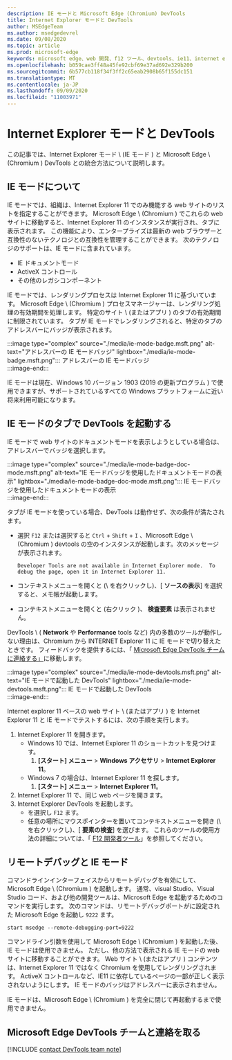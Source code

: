```yaml
---
description: IE モードと Microsoft Edge (Chromium) DevTools
title: Internet Explorer モードと DevTools
author: MSEdgeTeam
ms.author: msedgedevrel
ms.date: 09/08/2020
ms.topic: article
ms.prod: microsoft-edge
keywords: microsoft edge、web 開発、f12 ツール、devtools、ie11、internet explorer 11、ie モード
ms.openlocfilehash: b059cae3ff48a45fe92cbf69e37ad692e329b200
ms.sourcegitcommit: 6b577cb118f34f3ff2c65eab2908b65f155dc151
ms.translationtype: MT
ms.contentlocale: ja-JP
ms.lasthandoff: 09/09/2020
ms.locfileid: "11003971"
---
```

# Internet Explorer モードと DevTools  

この記事では、Internet Explorer モード \ (IE モード \) と Microsoft Edge \ (Chromium \) DevTools との統合方法について説明します。  

## IE モードについて  

IE モードでは、組織は、Internet Explorer 11 でのみ機能する web サイトのリストを指定することができます。  Microsoft Edge \ (Chromium \) でこれらの web サイトに移動すると、Internet Explorer 11 のインスタンスが実行され、タブに表示されます。 この機能により、エンタープライズは最新の web ブラウザーと互換性のないテクノロジとの互換性を管理することができます。  次のテクノロジのサポートは、IE モードに含まれています。  

*   IE ドキュメントモード  
*   ActiveX コントロール  
*   その他のレガシコンポーネント  

IE モードでは、レンダリングプロセスは Internet Explorer 11 に基づいています。  Microsoft Edge \ (Chromium \) プロセスマネージャーは、レンダリング処理の有効期間を処理します。  特定のサイト \ (またはアプリ \) のタブの有効期間に制限されています。  タブが IE モードでレンダリングされると、特定のタブのアドレスバーにバッジが表示されます。  

:::image type="complex" source="./media/ie-mode-badge.msft.png" alt-text="アドレスバーの IE モードバッジ" lightbox="./media/ie-mode-badge.msft.png":::
   アドレスバーの IE モードバッジ  
:::image-end:::  

IE モードは現在、Windows 10 バージョン 1903 (2019 の更新プログラム \) で使用できますが、サポートされているすべての Windows プラットフォームに近い将来利用可能になります。  

## IE モードのタブで DevTools を起動する  

IE モードで web サイトのドキュメントモードを表示しようとしている場合は、アドレスバーでバッジを選択します。  

:::image type="complex" source="./media/ie-mode-badge-doc-mode.msft.png" alt-text="IE モードバッジを使用したドキュメントモードの表示" lightbox="./media/ie-mode-badge-doc-mode.msft.png":::
   IE モードバッジを使用したドキュメントモードの表示  
:::image-end:::  

タブが IE モードを使っている場合、DevTools は動作せず、次の条件が満たされます。

*   選択 `F12` または選択すると `Ctrl` + `Shift` + `I` 、Microsoft Edge \ (Chromium \) devtools の空のインスタンスが起動します。次のメッセージが表示されます。  
    
    ```text
    Developer Tools are not available in Internet Explorer mode.  To debug the page, open it in Internet Explorer 11.
    ```  
    
*   コンテキストメニューを開くと (\ を右クリックし)、[ **ソースの表示**] を選択すると、メモ帳が起動します。  
*   コンテキストメニューを開くと (右クリック \)、 **検査要素** は表示されません。  

DevTools \ ( **Network** や **Performance** tools など) 内の多数のツールが動作しない理由は、Chromium から INTERNET Explorer 11 に IE モードで切り替えたときです。  フィードバックを提供するには、「 [Microsoft Edge DevTools チームに連絡する」](#getting-in-touch-with-the-microsoft-edge-devtools-team)に移動します。  

:::image type="complex" source="./media/ie-mode-devtools.msft.png" alt-text="IE モードで起動した DevTools" lightbox="./media/ie-mode-devtools.msft.png":::
   IE モードで起動した DevTools  
:::image-end:::  

Internet explorer 11 ベースの web サイト \ (またはアプリ \) を Internet Explorer 11 と IE モードでテストするには、次の手順を実行します。  

1.  Internet Explorer 11 を開きます。  
    *   Windows 10 では、Internet Explorer 11 のショートカットを見つけます。
        1.  **[スタート] メニュー**  > **Windows アクセサリ**  > **Internet Explorer 11**。  
    *   Windows 7 の場合は、Internet Explorer 11 を探します。
        1.  **[スタート] メニュー**  > **Internet Explorer 11**。  
1.  Internet Explorer 11 で、同じ web ページを開きます。  
1.  Internet Explorer DevTools を起動します。  
    *   を選択し `F12` ます。  
    *   任意の場所にマウスポインターを置いてコンテキストメニューを開き (\ を右クリックし)、[ **要素の検査**] を選びます。  これらのツールの使用方法の詳細については、「 [F12 開発者ツール][PreviousVersionsWindowsInternetExplorerDeveloperSamplesbg182326]」を参照してください。  

## リモートデバッグと IE モード  

コマンドラインインターフェイスからリモートデバッグを有効にして、Microsoft Edge \ (Chromium \) を起動します。  通常、visual Studio、Visual Studio コード、および他の開発ツールは、Microsoft Edge を起動するためのコマンドを実行します。  次のコマンドは、リモートデバッグポートがに設定された Microsoft Edge を起動し `9222` ます。  

```shell
start msedge --remote-debugging-port=9222
```  

コマンドライン引数を使用して Microsoft Edge \ (Chromium \) を起動した後、IE モードは使用できません。  ただし、他の方法で表示される IE モードの web サイトに移動することができます。 Web サイト \ (またはアプリ \) コンテンツは、Internet Explorer 11 ではなく Chromium を使用してレンダリングされます。  ActiveX コントロールなど、IE11 に依存しているページの一部が正しく表示されないようにします。  IE モードのバッジはアドレスバーに表示されません。  

IE モードは、Microsoft Edge \ (Chromium \) を完全に閉じて再起動するまで使用できません。  

## Microsoft Edge DevTools チームと連絡を取る  

[!INCLUDE [contact DevTools team note](./includes/contact-devtools-team-note.md)]  

<!-- links -->  

[PreviousVersionsWindowsInternetExplorerDeveloperSamplesbg182326]: /previous-versions/windows/internet-explorer/ie-developer/samples/bg182326(v%3dvs.85) "F12 開発者ツールを使用する |Microsoft ドキュメント"  